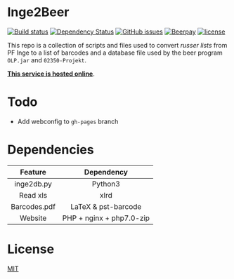 Inge2Beer
=========

[![Build status](https://img.shields.io/travis/NicolaiSoeborg/Inge2Beer/master.svg?label=Build)](https://travis-ci.org/NicolaiSoeborg/Inge2Beer)
[![Dependency Status](https://dependencyci.com/github/NicolaiSoeborg/Inge2Beer/badge)](https://dependencyci.com/github/NicolaiSoeborg/Inge2Beer)
[![GitHub issues](https://img.shields.io/github/issues/NicolaiSoeborg/Inge2Beer.svg)](/issues)
[![Beerpay](https://beerpay.io/NicolaiSoeborg/Inge2Beer/badge.svg?style=flat)](https://beerpay.io/NicolaiSoeborg/Inge2Beer)
[![license](https://img.shields.io/badge/License-MIT-blue.svg)](/LICENSE)

This repo is a collection of scripts and files used to convert *russer lists* from PF Inge to a list of barcodes and a database file used by the beer program `OLP.jar` and `02350-Projekt`.

[**This service is hosted online**](https://inge.soeborg.me/).


# Todo
 - Add webconfig to `gh-pages` branch


# Dependencies

|    Feature   	|      Dependency     	|
|:------------:	|:-------------------:	|
|  inge2db.py  	|       Python3       	|
|   Read xls   	|         xlrd        	|
| Barcodes.pdf 	| LaTeX & pst-barcode 	|
|    Website	| PHP + nginx + php7.0-zip 	|


# License
[MIT](/LICENSE)
